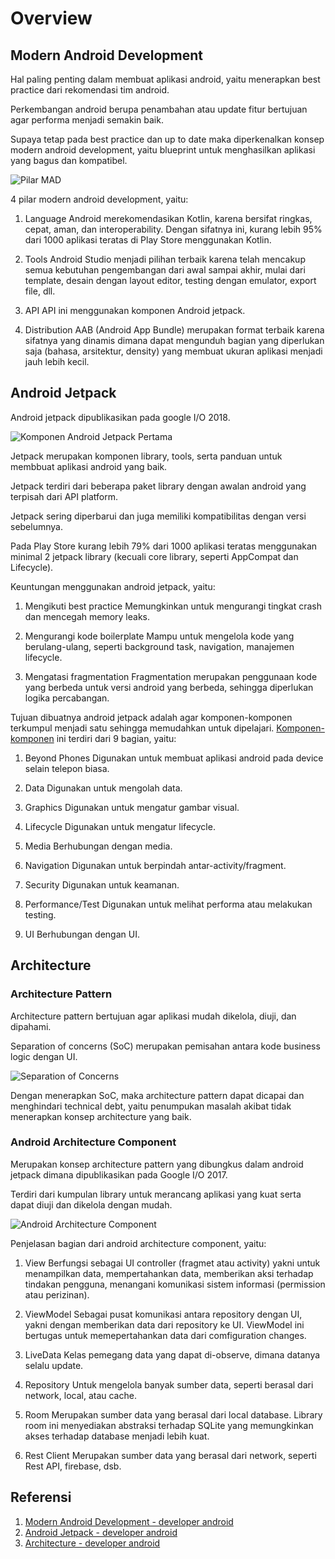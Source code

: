 # Overview

## Modern Android Development
Hal paling penting dalam membuat aplikasi android, yaitu menerapkan best practice dari rekomendasi tim android.

Perkembangan android berupa penambahan atau update fitur bertujuan agar performa menjadi semakin baik.

Supaya tetap pada best practice dan up to date maka diperkenalkan konsep modern android development, yaitu blueprint untuk menghasilkan aplikasi yang bagus dan kompatibel.

![Pilar MAD](../asset/pilar-mad.png)

4 pilar modern android development, yaitu:
1. Language 
   Android merekomendasikan Kotlin, karena bersifat ringkas, cepat, aman, dan interoperability. Dengan sifatnya ini, kurang lebih 95% dari 1000 aplikasi teratas di Play Store menggunakan Kotlin.

2. Tools
   Android Studio menjadi pilihan terbaik karena telah mencakup semua kebutuhan pengembangan dari awal sampai akhir, mulai dari template, desain dengan layout editor, testing dengan emulator, export file, dll.

3. API
   API ini menggunakan komponen Android jetpack.

4. Distribution
   AAB (Android App Bundle) merupakan format terbaik karena sifatnya yang dinamis dimana dapat mengunduh bagian yang diperlukan saja (bahasa, arsitektur, density) yang membuat ukuran aplikasi menjadi jauh lebih kecil.

## Android Jetpack
Android jetpack dipublikasikan pada google I/O 2018.

![Komponen Android Jetpack Pertama](../asset/first-komponen-android-jetpack.jpeg)

Jetpack merupakan komponen library, tools, serta panduan untuk membbuat aplikasi android yang baik.

Jetpack terdiri dari beberapa paket library dengan awalan android yang terpisah dari API platform.

Jetpack sering diperbarui dan juga memiliki kompatibilitas dengan versi sebelumnya.

Pada Play Store kurang lebih 79% dari 1000 aplikasi teratas menggunakan minimal 2 jetpack library (kecuali core library, seperti AppCompat dan Lifecycle).

Keuntungan menggunakan android jetpack, yaitu:
1. Mengikuti best practice
   Memungkinkan untuk mengurangi tingkat crash dan mencegah memory leaks.

2. Mengurangi kode boilerplate
   Mampu untuk mengelola kode yang berulang-ulang, seperti background task, navigation, manajemen lifecycle.

3. Mengatasi fragmentation
   Fragmentation merupakan penggunaan kode yang berbeda untuk versi android yang berbeda, sehingga diperlukan logika percabangan.

Tujuan dibuatnya android jetpack adalah agar komponen-komponen terkumpul menjadi satu sehingga memudahkan untuk dipelajari. [Komponen-komponen](https://developer.android.com/jetpack/androidx/explorer?case=all) ini terdiri dari 9 bagian, yaitu:
1. Beyond Phones
   Digunakan untuk membuat aplikasi android pada device selain telepon biasa.

2. Data
   Digunakan untuk mengolah data.

3. Graphics
   Digunakan untuk mengatur gambar visual.

4. Lifecycle
   Digunakan untuk mengatur lifecycle.

5. Media
   Berhubungan dengan media.

6. Navigation
   Digunakan untuk berpindah antar-activity/fragment.

7. Security
   Digunakan untuk keamanan.

8. Performance/Test
   Digunakan untuk melihat performa atau melakukan testing.

9. UI
   Berhubungan dengan UI.

## Architecture
### Architecture Pattern
Architecture pattern bertujuan agar aplikasi mudah dikelola, diuji, dan dipahami.

Separation of concerns (SoC) merupakan pemisahan antara kode business logic dengan UI.

![Separation of Concerns](../asset/soc.png)

Dengan menerapkan SoC, maka architecture pattern dapat dicapai dan menghindari technical debt, yaitu penumpukan masalah akibat tidak menerapkan konsep architecture yang baik.

### Android Architecture Component
Merupakan konsep architecture pattern yang dibungkus dalam android jetpack dimana dipublikasikan pada Google I/O 2017.

Terdiri dari kumpulan library untuk merancang aplikasi yang kuat serta dapat diuji dan dikelola dengan mudah.

![Android Architecture Component](../asset/android-architecture-component.png)

Penjelasan bagian dari android architecture component, yaitu:
1. View
   Berfungsi sebagai UI controller (fragmet atau activity) yakni untuk menampilkan data, mempertahankan data, memberikan aksi terhadap tindakan pengguna, menangani komunikasi sistem informasi (permission atau perizinan).

2. ViewModel
   Sebagai pusat komunikasi antara repository dengan UI, yakni dengan memberikan data dari repository ke UI. ViewModel ini bertugas untuk memepertahankan data dari comfiguration changes.

3. LiveData
   Kelas pemegang data yang dapat di-observe, dimana datanya selalu update.

4. Repository
   Untuk mengelola banyak sumber data, seperti berasal dari network, local, atau cache.

5. Room
   Merupakan sumber data yang berasal dari local database. Library room ini menyediakan abstraksi terhadap SQLite yang memungkinkan akses terhadap database menjadi lebih kuat.

6. Rest Client
   Merupakan sumber data yang berasal dari network, seperti Rest API, firebase, dsb.

## Referensi
1. [Modern Android Development - developer android](https://developer.android.com/modern-android-development)
2. [Android Jetpack - developer android](https://developer.android.com/jetpack)
3. [Architecture - developer android](https://developer.android.com/topic/architecture)

